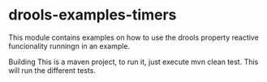 # drools-examples-timers
This module contains examples on how to use the drools property reactive funcionality runningn in an example.

Building
This is a maven project, to run it, just execute mvn clean test. This will run the different tests.
